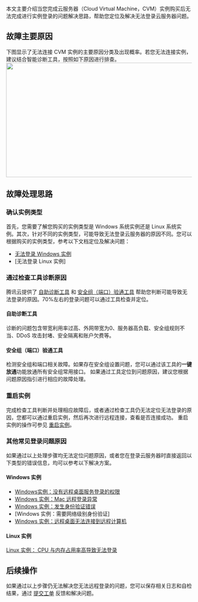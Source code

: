 本文主要介绍当您完成云服务器（Cloud Virtual Machine，CVM）实例购买后无法完成进行实例登录的问题解决思路，帮助您定位及解决无法登录云服务器问题。

## 故障主要原因

下图显示了无法连接 CVM 实例的主要原因分类及出现概率。若您无法连接实例，建议结合智能诊断工具，按照如下原因进行排查。
<img src="https://main.qcloudimg.com/raw/bde5d6d99a10bd307da495cfaeea3c7a.jpeg" height="310" width="520" />

## 故障处理思路

### 确认实例类型

首先，您需要了解您购买的实例类型是 Windows 系统实例还是 Linux 系统实例。其次，针对不同的实例类型，可能导致无法登录云服务器的原因不同。您可以根据购买的实例类型，参考以下文档定位及解决问题：
- [无法登录 Windows 实例](http://intl.cloud.tencent.com/document/product/213/10339)
- [无法登录 Linux 实例]

### 通过检查工具诊断原因
腾讯云提供了 [自助诊断工具](https://console.cloud.tencent.com/workorder/check) 和 [安全组（端口）验通工具](https://console.cloud.tencent.com/vpc/helper) 帮助您判断可能导致无法登录的原因。70%左右的登录问题可以通过工具检查并定位。

#### 自助诊断工具
诊断的问题包含带宽利用率过高、外网带宽为0、服务器高负载、安全组规则不当、DDoS 攻击封堵、安全隔离和账户欠费等。

#### 安全组（端口）验通工具
检测安全组和端口相关故障。如果存在安全组设置问题，您可以通过该工具的**一键放通**功能放通所有安全组常用接口。
如果通过工具定位到问题原因，建议您根据问题原因指引进行相应的故障处理。

### 重启实例
完成检查工具判断并处理相应故障后，或者通过检查工具仍无法定位无法登录的原因，您都可以通过重启实例，然后再次进行远程连接，查看是否连接成功。
重启实例的操作可参见 [重启实例](http://intl.cloud.tencent.com/document/product/213/4928)。

### 其他常见登录问题原因
如果通过以上处理步骤均无法定位问题原因，或者您在登录云服务器时直接返回以下类型的错误信息，均可以参考以下解决方案。

#### Windows 实例
- [Windows实例：没有远程桌面服务登录的权限](https://intl.cloud.tencent.com/document/product/213/32420 )
- [Windows 实例：Mac 远程登录异常](https://intl.cloud.tencent.com/document/product/213/32422)
- [Windows 实例：发生身份验证错误](https://intl.cloud.tencent.com/document/product/213/32421)
- [Windows 实例：需要网络级别身份验证]
- [Windows 实例：远程桌面无法连接到远程计算机](https://intl.cloud.tencent.com/document/product/213/32404)

#### Linux 实例
[Linux 实例： CPU 与内存占用率高导致无法登录](https://intl.cloud.tencent.com/document/product/213/32387)

## 后续操作

如果通过以上步骤仍无法解决您无法远程登录的问题，您可以保存相关日志和自检结果，通过 [提交工单](https://console.cloud.tencent.com/workorder/category) 反馈和解决问题。
